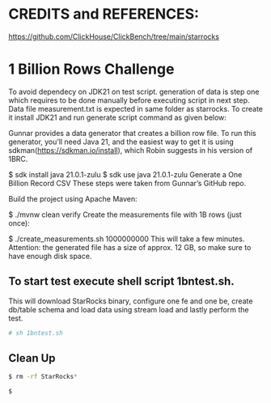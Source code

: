 # CREDITS and REFERENCES:
https://github.com/ClickHouse/ClickBench/tree/main/starrocks

# 1 Billion Rows Challenge

To avoid dependecy on JDK21 on test script. generation of data is step one which requires to be done manually before executing script in next step.
Data file measurement.txt is expected in same folder as starrocks. To create it install JDK21 and run generate script command as given below:

Gunnar provides a data generator that creates a billion row file. To run this generator, you’ll need Java 21, and the easiest way to get it is using sdkman(https://sdkman.io/install), which Robin suggests in his version of 1BRC.

$ sdk install java 21.0.1-zulu
$ sdk use java 21.0.1-zulu
Generate a One Billion Record CSV
These steps were taken from Gunnar’s GitHub repo.

Build the project using Apache Maven:

$ ./mvnw clean verify
Create the measurements file with 1B rows (just once):

$ ./create_measurements.sh 1000000000
This will take a few minutes. Attention: the generated file has a size of approx. 12 GB, so make sure to have enough disk space.


## To start test execute shell script 1bntest.sh. 
This will download StarRocks binary, configure one fe and one be, create db/table schema and load data using stream load and lastly perform the test.

```bash
# sh 1bntest.sh
```

## Clean Up

```bash
$ rm -rf StarRocks*

$ 
```
